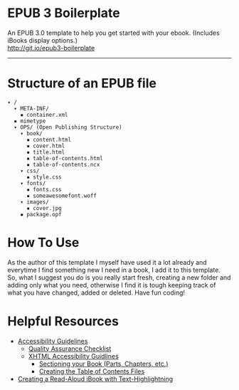 EPUB 3 Boilerplate
==================
An EPUB 3.0 template to help you get started with your ebook. (Includes iBooks display options.)  
http://git.io/epub3-boilerplate

---


# Structure of an EPUB file

    ▾ /
      ▾ META-INF/
        ▪ container.xml
      ▪ mimetype
      ▾ OPS/ (Open Publishing Structure)
        ▾ book/
          ▪ content.html
          ▪ cover.html
          ▪ title.html
          ▪ table-of-contents.html
          ▪ table-of-contents.ncx
        ▾ css/
          ▪ style.css
        ▾ fonts/
          ▪ fonts.css
          ▪ someawesomefont.woff
        ▾ images/
          ▪ cover.jpg
        ▪ package.opf


# How To Use

As the author of this template I myself have used it a lot already and everytime I find something new I need in a book, I add it to this template. So, what I suggest you do is you really start fresh, creating a new folder and adding only what you need, otherwise I find it is tough keeping track of what you have changed, added or deleted. Have fun coding!


# Helpful Resources

- [Accessibility Guidelines](http://idpf.org/accessibility/guidelines/nav.php)
  - [Quality Assurance Checklist](http://idpf.org/accessibility/guidelines/content/qa/qa-checklist.php)
  - [XHTML Accessibility Guidlines](http://idpf.org/accessibility/guidelines/content/xhtml/nav.php)
    - [Sectioning your Book (Parts, Chapters, etc.)](http://idpf.org/accessibility/guidelines/content/xhtml/sections.php)
    - [Creating the Table of Contents Files](http://idpf.org/accessibility/guidelines/content/xhtml/toc.php)
- [Creating a Read-Aloud iBook with Text-Highlightning](http://futurejones.com/easyepub/tutorials/read-aloud-text-highlighting/)